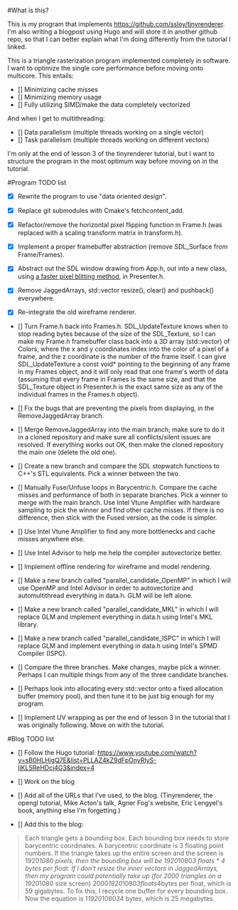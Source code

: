 #What is this?

This is my program that implements https://github.com/ssloy/tinyrenderer.
I'm also writing a blogpost using Hugo and will store it in another github repo,
so that I can better explain what I'm doing differently from the tutorial I linked. 

This is a triangle rasterization program implemented completely in software.
I want to optimize the single core performance before moving onto multicore.
This entails:

- [] Minimizing cache misses
- [] Minimizing memory usage
- [] Fully utilizing SIMD/make the data completely vectorized

And when I get to multithreading:
- [] Data parallelism (multiple threads working on a single vector)
- [] Task parallelism (multiple threads working on different vectors)

I'm only at the end of lesson 3 of the tinyrenderer tutorial, but I want to 
structure the program in the most optimum way before moving on in the tutorial.

#Program TODO list

- [x] Rewrite the program to use "data oriented design".

- [x] Replace git submodules with Cmake's fetchcontent_add.

- [x] Refactor/remove the horizontal pixel flipping function in Frame.h (was replaced with a scaling transform matrix in transform.h). 

- [x] Implement a proper framebuffer abstraction (remove SDL_Surface from Frame/Frames).

- [x] Abstract out the SDL window drawing from App.h, out into a new class, using [a faster pixel blitting method](https://stackoverflow.com/questions/33304351/sdl2-fast-pixel-manipulation), in Presenter.h.

- [x] Remove JaggedArrays, std::vector resize(), clear() and pushback() everywhere.

- [x] Re-integrate the old wireframe renderer.

- [] Turn Frame.h back into Frames.h. SDL_UpdateTexture knows when to stop reading bytes because of the size of the SDL_Texture, 
so I can make my Frame.h framebuffer class back into a 3D array (std::vector) of Colors, where the x and y coordinates index into
the color of a pixel of a frame, and the z coordinate is the number of the frame itself. I can give SDL_UpdateTexture a const void*
pointing to the beginning of any frame in my Frames object, and it will only read that one frame's worth of data (assuming that
every frame in Frames is the same size, and that the SDL_Texture object in Presenter.h is the exact same size as any of the individual frames in the Frames.h object).

- [] Fix the bugs that are preventing the pixels from displaying,
in the RemoveJaggedArray branch.

- [] Merge RemoveJaggedArray into the main branch;
make sure to do it in a cloned repository and 
make sure all conflicts/silent issues are resolved.
If everything works out OK, then make the cloned repository the main one (delete the old one).

- [] Create a new branch and compare the SDL 
stopwatch functions to C++'s STL equivalents. Pick a winner between the two.

- [] Manually Fuse/Unfuse loops in Barycentric.h. Compare the cache misses and performance of both in separate branches.
Pick a winner to merge with the main branch. Use Intel Vtune Amplifier with hardware sampling to pick the winner
and find other cache misses. If there is no difference, then stick with the Fused version,
as the code is simpler.

- [] Use Intel Vtune Amplifier to find any more bottlenecks and cache misses anywhere else. 

- [] Use Intel Advisor to help me help the compiler autovectorize better.

- [] Implement offline rendering for wireframe and model rendering.

- [] Make a new branch called "parallel_candidate_OpenMP" in which I will use OpenMP and Intel Advisor in
order to autovectorize and automultithread everything in data.h. GLM will be left alone.

- [] Make a new branch called "parallel_candidate_MKL" in which I will replace GLM and implement everything in data.h using Intel's MKL library.

- [] Make a new branch called "parallel_candidate_ISPC" in which I will replace GLM and implement everything in data.h using Intel's SPMD Compiler (ISPC).

- [] Compare the three branches. Make changes, maybe pick a winner. Perhaps I can multiple things from any of the three candidate branches.

- [] Perhaps look into allocating every std::vector onto a fixed allocation buffer (memory pool), and then tune it to be just big enough for my program.

- [] Implement UV wrapping as per the end of lesson 3 in the tutorial that I was originally following. Move on with the tutorial.


#Blog TODO list

- [] Follow the Hugo tutorial: https://www.youtube.com/watch?v=sB0HLHjgQ7E&list=PLLAZ4kZ9dFpOnyRlyS-liKL5ReHDcj4G3&index=4

- [] Work on the blog

- [] Add all of the URLs that I've used, to the blog. (Tinyrenderer, the opengl tutorial, Mike Acton's talk, Agner Fog's website, Eric Lengyel's book, anything else I'm forgetting.)

- [] Add this to the blog:
> Each triangle gets a bounding box. Each bounding box
> needs to store barycentric coordinates. A barycentric coordinate
> is 3 floating point numbers. If the triangle takes up the entire
> screen and the screen is 1920*1080 pixels, then the bounding
> box will be 1920*1080*3 floats * 4 bytes per float.
> If I don't resize the inner vectors in JaggedArrays,
> then my program could potentially take up (for 2000 triangles
> on a 1920*1080 size screen)
> 2000*1920*1080*3floats*4bytes per float, which is 59 gigabytes.
> To fix this, I recycle one buffer for every bounding box.
> Now the equation is 1*1920*1080*3*4 bytes, which is 
> 25 megabytes. 
